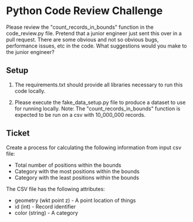 # Python Code Review Challenge

Please review the "count_records_in_bounds" function in the code_review.py file. Pretend that a junior engineer 
just sent this over in a pull request. There are some obvious and not so obvious bugs, performance issues, etc in 
the code. What suggestions would you make to the junior engineer?

## Setup
1. The requirements.txt should provide all libraries necessary to run this code locally.

2. Please execute the fake_data_setup.py file to produce a dataset to use for running locally. Note: 
The "count_records_in_bounds" function is expected to be run on a csv with 10_000_000 records.


## Ticket
Create a process for calculating the following information from input csv file:
* Total number of positions within the bounds
* Category with the most positions within the bounds
* Category with the least positions within the bounds

The CSV file has the following attributes:
* geometry (wkt point z) - A point location of things
* id (int) - Record identifier
* color (string) - A category
